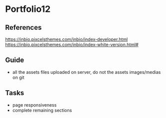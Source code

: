 # Portfolio12

## References

https://inbio.pixcelsthemes.com/inbio/index-developer.html
https://inbio.pixcelsthemes.com/inbio/index-white-version.html#


## Guide

- all the assets files uploaded on server, do not the assets images/medias on git

## Tasks

- page responsiveness
- complete remaining sections
